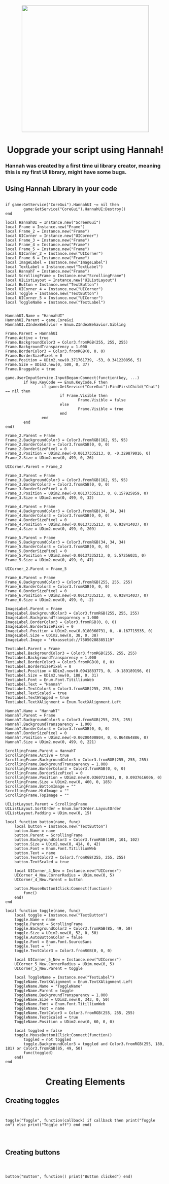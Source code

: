 <div align=center>
  <img src="https://raw.githubusercontent.com/Zearish/Hannah/refs/heads/main/PinkHannahIcon.png" width="400" />
  <h1>Uopgrade your script using Hannah!</h1>
</div>
<b><h3>Hannah was created by a first time ui library creator, meaning this is my first UI library, might have some bugs.</h3></b>
<h2>Using Hannah Library in your code</h2>

<pre><code>
if game:GetService("CoreGui").HannahUI ~= nil then
        game:GetService("CoreGui").HannahUI:Destroy()
end

local HannahUI = Instance.new("ScreenGui")
local Frame = Instance.new("Frame")
local Frame_2 = Instance.new("Frame")
local UICorner = Instance.new("UICorner")
local Frame_3 = Instance.new("Frame")
local Frame_4 = Instance.new("Frame")
local Frame_5 = Instance.new("Frame")
local UICorner_2 = Instance.new("UICorner")
local Frame_6 = Instance.new("Frame")
local ImageLabel = Instance.new("ImageLabel")
local TextLabel = Instance.new("TextLabel")
local HannahT = Instance.new("Frame")
local ScrollingFrame = Instance.new("ScrollingFrame")
local UIListLayout = Instance.new("UIListLayout")
local Button = Instance.new("TextButton")
local UICorner_4 = Instance.new("UICorner")
local Toggle = Instance.new("TextButton")
local UICorner_5 = Instance.new("UICorner")
local ToggleName = Instance.new("TextLabel")


HannahUI.Name = "HannahUI"
HannahUI.Parent = game.CoreGui
HannahUI.ZIndexBehavior = Enum.ZIndexBehavior.Sibling

Frame.Parent = HannahUI
Frame.Active = true
Frame.BackgroundColor3 = Color3.fromRGB(255, 255, 255)
Frame.BackgroundTransparency = 1.000
Frame.BorderColor3 = Color3.fromRGB(0, 0, 0)
Frame.BorderSizePixel = 0
Frame.Position = UDim2.new(0.371761739, -53, 0.341220856, 5)
Frame.Size = UDim2.new(0, 500, 0, 37)
Frame.Draggable = true

game.UserInputService.InputBegan:Connect(function(key, ...)
        if key.KeyCode == Enum.KeyCode.F then
                if game:GetService("CoreGui"):FindFirstChild("Chat") == nil then
                        if Frame.Visible then
                                Frame.Visible = false
                        else
                                Frame.Visible = true
                        end
                end
        end
end)

Frame_2.Parent = Frame
Frame_2.BackgroundColor3 = Color3.fromRGB(162, 95, 95)
Frame_2.BorderColor3 = Color3.fromRGB(0, 0, 0)
Frame_2.BorderSizePixel = 0
Frame_2.Position = UDim2.new(-0.00137335213, 0, -0.329879016, 0)
Frame_2.Size = UDim2.new(0, 499, 0, 26)

UICorner.Parent = Frame_2

Frame_3.Parent = Frame
Frame_3.BackgroundColor3 = Color3.fromRGB(162, 95, 95)
Frame_3.BorderColor3 = Color3.fromRGB(0, 0, 0)
Frame_3.BorderSizePixel = 0
Frame_3.Position = UDim2.new(-0.00137335213, 0, 0.157925859, 0)
Frame_3.Size = UDim2.new(0, 499, 0, 32)

Frame_4.Parent = Frame
Frame_4.BackgroundColor3 = Color3.fromRGB(34, 34, 34)
Frame_4.BorderColor3 = Color3.fromRGB(0, 0, 0)
Frame_4.BorderSizePixel = 0
Frame_4.Position = UDim2.new(-0.00137335213, 0, 0.938414037, 0)
Frame_4.Size = UDim2.new(0, 499, 0, 209)

Frame_5.Parent = Frame
Frame_5.BackgroundColor3 = Color3.fromRGB(34, 34, 34)
Frame_5.BorderColor3 = Color3.fromRGB(0, 0, 0)
Frame_5.BorderSizePixel = 0
Frame_5.Position = UDim2.new(-0.00137335213, 0, 5.57256031, 0)
Frame_5.Size = UDim2.new(0, 499, 0, 47)

UICorner_2.Parent = Frame_5

Frame_6.Parent = Frame
Frame_6.BackgroundColor3 = Color3.fromRGB(255, 255, 255)
Frame_6.BorderColor3 = Color3.fromRGB(0, 0, 0)
Frame_6.BorderSizePixel = 0
Frame_6.Position = UDim2.new(-0.00137335213, 0, 0.938414037, 0)
Frame_6.Size = UDim2.new(0, 499, 0, -2)

ImageLabel.Parent = Frame
ImageLabel.BackgroundColor3 = Color3.fromRGB(255, 255, 255)
ImageLabel.BackgroundTransparency = 1.000
ImageLabel.BorderColor3 = Color3.fromRGB(0, 0, 0)
ImageLabel.BorderSizePixel = 0
ImageLabel.Position = UDim2.new(0.0180360731, 0, -0.167715535, 0)
ImageLabel.Size = UDim2.new(0, 38, 0, 38)
ImageLabel.Image = "rbxassetid://75050288385119"

TextLabel.Parent = Frame
TextLabel.BackgroundColor3 = Color3.fromRGB(255, 255, 255)
TextLabel.BackgroundTransparency = 1.000
TextLabel.BorderColor3 = Color3.fromRGB(0, 0, 0)
TextLabel.BorderSizePixel = 0
TextLabel.Position = UDim2.new(0.0941883773, 0, -0.189189196, 0)
TextLabel.Size = UDim2.new(0, 188, 0, 31)
TextLabel.Font = Enum.Font.TitilliumWeb
TextLabel.Text = "Hannah"
TextLabel.TextColor3 = Color3.fromRGB(255, 255, 255)
TextLabel.TextScaled = true
TextLabel.TextWrapped = true
TextLabel.TextXAlignment = Enum.TextXAlignment.Left

HannahT.Name = "HannahT"
HannahT.Parent = Frame
HannahT.BackgroundColor3 = Color3.fromRGB(255, 255, 255)
HannahT.BackgroundTransparency = 1.000
HannahT.BorderColor3 = Color3.fromRGB(0, 0, 0)
HannahT.BorderSizePixel = 0
HannahT.Position = UDim2.new(-0.00200400804, 0, 0.864864886, 0)
HannahT.Size = UDim2.new(0, 499, 0, 221)

ScrollingFrame.Parent = HannahT
ScrollingFrame.Active = true
ScrollingFrame.BackgroundColor3 = Color3.fromRGB(255, 255, 255)
ScrollingFrame.BackgroundTransparency = 1.000
ScrollingFrame.BorderColor3 = Color3.fromRGB(0, 0, 0)
ScrollingFrame.BorderSizePixel = 0
ScrollingFrame.Position = UDim2.new(0.0360721461, 0, 0.0937616006, 0)
ScrollingFrame.Size = UDim2.new(0, 460, 0, 185)
ScrollingFrame.BottomImage = ""
ScrollingFrame.MidImage = ""
ScrollingFrame.TopImage = ""

UIListLayout.Parent = ScrollingFrame
UIListLayout.SortOrder = Enum.SortOrder.LayoutOrder
UIListLayout.Padding = UDim.new(0, 15)

local function button(name, func)
    local button = Instance.new("TextButton")
    button.Name = name
    button.Parent = ScrollingFrame
    button.BackgroundColor3 = Color3.fromRGB(199, 101, 102)
    button.Size = UDim2.new(0, 414, 0, 42)
    button.Font = Enum.Font.TitilliumWeb
    button.Text = name
    button.TextColor3 = Color3.fromRGB(255, 255, 255)
    button.TextScaled = true

    local UICorner_4_New = Instance.new("UICorner")
    UICorner_4_New.CornerRadius = UDim.new(0, 5)
    UICorner_4_New.Parent = button

    button.MouseButton1Click:Connect(function()
        func()
    end)
end

local function toggle(name, func)
    local toggle = Instance.new("TextButton")
    toggle.Name = name
    toggle.Parent = ScrollingFrame
    toggle.BackgroundColor3 = Color3.fromRGB(85, 49, 50)
    toggle.Size = UDim2.new(0, 52, 0, 50)
    toggle.AutoButtonColor = false
    toggle.Font = Enum.Font.SourceSans
    toggle.Text = ""
    toggle.TextColor3 = Color3.fromRGB(0, 0, 0)

    local UICorner_5_New = Instance.new("UICorner")
    UICorner_5_New.CornerRadius = UDim.new(0, 5)
    UICorner_5_New.Parent = toggle

    local ToggleName = Instance.new("TextLabel")
    ToggleName.TextXAlignment = Enum.TextXAlignment.Left
    ToggleName.Name = "ToggleName"
    ToggleName.Parent = toggle
    ToggleName.BackgroundTransparency = 1.000
    ToggleName.Size = UDim2.new(0, 343, 0, 50)
    ToggleName.Font = Enum.Font.TitilliumWeb
    ToggleName.Text = name
    ToggleName.TextColor3 = Color3.fromRGB(255, 255, 255)
    ToggleName.TextScaled = true
    ToggleName.Position = UDim2.new(0, 60, 0, 0)

    local toggled = false
    toggle.MouseButton1Click:Connect(function()
        toggled = not toggled
        toggle.BackgroundColor3 = toggled and Color3.fromRGB(255, 180, 181) or Color3.fromRGB(85, 49, 50)
        func(toggled)
    end)
end
</code></pre>
<div align=center>
  <h1>Creating Elements</h2>
</div>
<h2>Creating toggles</h2>
<code><pre>
  
toggle("Toggle", function(callback)
    if callback then
        print("Toggle on")
    else
        print("Toggle off")
    end
end)
  
</pre></code>
<h2>Creating buttons</h2>
<pre><code>
  
button("Button", function()
    print("Button clicked")
end)

</code></pre>
